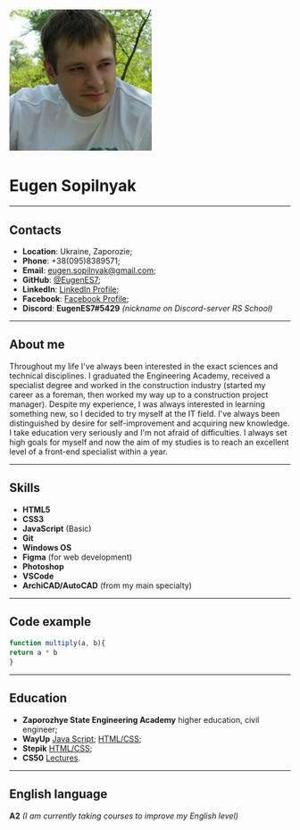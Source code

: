
# ![my photo](my_photo.png)

# Eugen Sopilnyak

* **

## Contacts

* **Location**: Ukraine, Zaporozie;
* **Phone**: +38(095)8389571;
* **Email**: eugen.sopilnyak@gmail.com;
* **GitHub**: [@EugenES7](https://github.com/EugenES7);
* **LinkedIn**: [LinkedIn Profile](https://www.linkedin.com/in/eugen-sopilnyak-b83030236/);
* **Facebook**: [Facebook Profile](https://www.facebook.com/eugensopilnyak);
* **Discord**: **EugenES7#5429** _(nickname on Discord-server RS School)_

* **

## About me

Throughout my life I've always been interested in the exact sciences and technical disciplines.
I graduated the Engineering Academy, received a specialist degree and worked in the construction industry (started my career as a foreman, then worked my way up to a construction project manager).
Despite my experience, I was always interested in learning something new, so I decided to try myself at the IT field.
I've always been distinguished by  desire for self-improvement and acquiring new knowledge.
I take education very seriously and I'm not afraid of difficulties.
I always set high goals for myself and now the aim of my studies is to reach an excellent level of a front-end specialist within a year.

* **

## Skills

* **HTML5**
* **CSS3**
* **JavaScript** (Basic)
* **Git**
* **Windows OS**
* **Figma** (for web development)
* **Photoshop**
* **VSCode**
* **ArchiCAD/AutoCAD** (from my main specialty)

* **

## Сode example

```javascript
function multiply(a, b){
return a * b
}
```

* **

## Education

* **Zaporozhye State Engineering Academy**
    higher education, civil engineer;
* **WayUp**
    [Java Script](https://wayup.in/library/course18);
    [HTML/CSS](https://wayup.in/library/course10);
* **Stepik**
    [HTML/CSS](https://stepik.org/cert/1487220);
* **CS50**
    [Lectures](https://www.youtube.com/channel/UCcabW7890RKJzL968QWEykA).

* **

## English language

**A2** _(I am currently taking courses to improve my English level)_

